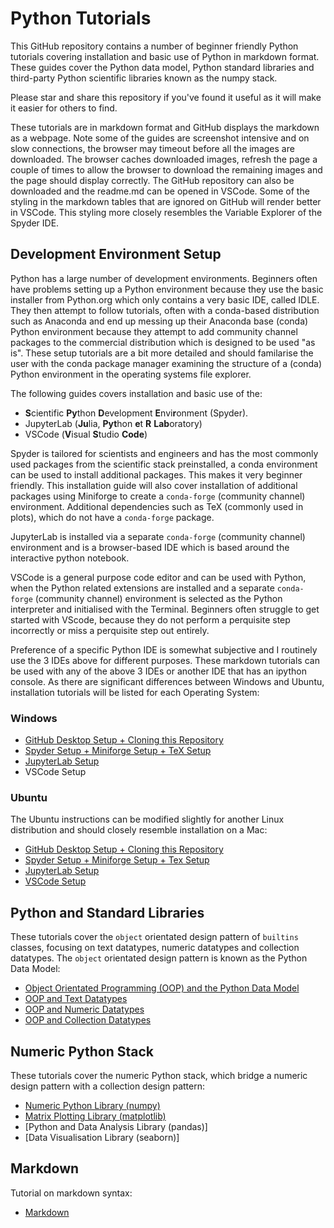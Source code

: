 # Python Tutorials

This GitHub repository contains a number of beginner friendly Python tutorials covering installation and basic use of Python in markdown format. These guides cover the Python data model, Python standard libraries and third-party Python scientific libraries known as the numpy stack. 

Please star and share this repository if you've found it useful as it will make it easier for others to find. 

These tutorials are in markdown format and GitHub displays the markdown as a webpage. Note some of the guides are screenshot intensive and on slow connections, the browser may timeout before all the images are downloaded. The browser caches downloaded images, refresh the page a couple of times to allow the browser to download the remaining images and the page should display correctly. The GitHub repository can also be downloaded and the readme.md can be opened in VSCode. Some of the styling in the markdown tables that are ignored on GitHub will render better in VSCode. This styling more closely resembles the Variable Explorer of the Spyder IDE.

## Development Environment Setup

Python has a large number of development environments. Beginners often have problems setting up a Python environment because they use the basic installer from Python.org which only contains a very basic IDE, called IDLE. They then attempt to follow tutorials, often with a conda-based distribution such as Anaconda and end up messing up their Anaconda base (conda) Python environment because they attempt to add community channel packages to the commercial distribution which is designed to be used "as is". These setup tutorials are a bit more detailed and should familarise the user with the conda package manager examining the structure of a (conda) Python environment in the operating systems file explorer.

The following guides covers installation and basic use of the:

* **S**cientific **Py**thon **D**evelopment **E**nvi**r**onment (Spyder).
* JupyterLab (**Ju**lia, **Pyt**hon **e**t **R** **Lab**oratory)
* VSCode (**V**isual **S**tudio **Code**)

Spyder is tailored for scientists and engineers and has the most commonly used packages from the scientific stack preinstalled, a conda environment can be used to install additional packages. This makes it very beginner friendly. This installation guide will also cover installation of additional packages using Miniforge to create a `conda-forge` (community channel) environment. Additional dependencies such as TeX (commonly used in plots), which do not have a `conda-forge` package. 

JupyterLab is installed via a separate `conda-forge` (community channel) environment and is a browser-based IDE which is based around the interactive python notebook.

VSCode is a general purpose code editor and can be used with Python, when the Python related extensions are installed and a separate `conda-forge` (community channel) environment is selected as the Python interpreter and initialised with the Terminal. Beginners often struggle to get started with VScode, because they do not perform a perquisite step incorrectly or miss a perquisite step out entirely.

Preference of a specific Python IDE is somewhat subjective and I routinely use the 3 IDEs above for different purposes. These markdown tutorials can be used with any of the above 3 IDEs or another IDE that has an ipython console. As there are significant differences between Windows and Ubuntu, installation tutorials will be listed for each Operating System:

### Windows

* [GitHub Desktop Setup + Cloning this Repository](./github_install_windows/readme.md)
* [Spyder Setup + Miniforge Setup + TeX Setup](./spyder_install_windows/readme.md)
* [JupyterLab Setup](/jupyter_install_windows/readme.md)
* VSCode Setup

### Ubuntu

The Ubuntu instructions can be modified slightly for another Linux distribution and should closely resemble installation on a Mac:

* [GitHub Desktop Setup + Cloning this Repository](./github_install_ubuntu/readme.md)
* [Spyder Setup + Miniforge Setup + Tex Setup](./spyder_install_ubuntu/readme.md)
* [JupyterLab Setup](./jupyter_install_ubuntu/readme.md)
* [VSCode Setup](./vscode_install_ubuntu/readme.md)

## Python and Standard Libraries

These tutorials cover the `object` orientated design pattern of `builtins` classes, focusing on text datatypes, numeric datatypes and collection datatypes. The `object` orientated design pattern is known as the Python Data Model:

* [Object Orientated Programming (OOP) and the Python Data Model](./the_python_datamodel/readme.md)
* [OOP and Text Datatypes](./text_datatypes/readme.md)
* [OOP and Numeric Datatypes](./numeric_datatypes/readme.md)
* [OOP and Collection Datatypes](./collection_datatypes/readme.md)

## Numeric Python Stack

These tutorials cover the numeric Python stack, which bridge a numeric design pattern with a collection design pattern:

* [Numeric Python Library (numpy)](./numpy_library/readme.md)
* [Matrix Plotting Library (matplotlib)](./matplotlib_library/readme.md)
* [Python and Data Analysis Library (pandas)]
* [Data Visualisation Library (seaborn)]

## Markdown

Tutorial on markdown syntax:

* [Markdown](./markdown/readme.md)